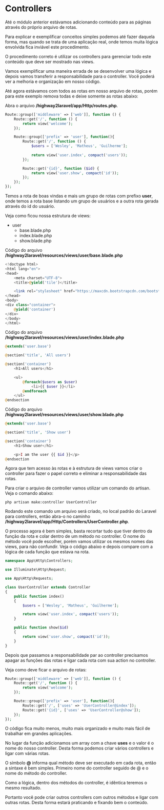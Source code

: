 # Controllers

Até o módulo anterior estávamos adicionando conteúdo para as páginas através do próprio arquivo de rotas.

Para explicar e exemplificar conceitos simples podemos até fazer daquela forma, mas quando se trata de uma aplicação real, onde temos muita lógica envolvida fica inviável este procedimento.

O procedimento correto é utilizar os controllers para gerenciar todo este conteúdo que deve ser mostrado nas views.

Vamos exemplificar uma maneira errada de se desenvolver uma lógica e depois vamos transferir a responsabilidade para o controller. Você poderá ver a melhoria e organização em nosso código.

Até agora estávamos com todos as rotas em nosso arquivo de rotas, porém para este exemplo remova todas e deixe somente as rotas abaixo:

Abra o arquivo **/highway2laravel/app/Http/routes.php**.

```php
Route::group(['middleware' => ['web']], function () {
    Route::get('/', function () {
        return view('welcome');
    });

    Route::group(['prefix' => 'user'], function(){
        Route::get('/', function () {
            $users = ['Wesley', 'Matheus', 'Guilherme'];
            
            return view('user.index', compact('users'));
        });

        Route::get('{id}', function ($id) {
            return view('user.show', compact('id'));
        });
    });
});
```

Temos a rota de boas vindas e mais um grupo de rotas com prefixo **user**, onde temos a rota base listando um grupo de usuários e a outra rota gerada através do id do usuário.

Veja como ficou nossa estrutura de views:

* user
    * base.blade.php
    * index.blade.php
    * show.blade.php

Código do arquivo **/highway2laravel/resources/views/user/base.blade.php**

```php
<!doctype html>
<html lang="en">
<head>
    <meta charset="UTF-8">
    <title>@yield('tile')</title>

    <link rel="stylesheet" href="https://maxcdn.bootstrapcdn.com/bootstrap/3.3.6/css/bootstrap.min.css">
</head>
<body>
<div class="container">
    @yield('container')
</div>
</body>
</html>
```

Código do arquivo **/highway2laravel/resources/views/user/index.blade.php**

```php
@extends('user.base')

@section('title', 'All users')

@section('container')
    <h1>All users</h1>

    <ul>
        @foreach($users as $user)
            <li>{{ $user }}</li>
        @endforeach
    </ul>
@endsection
```

Código do arquivo **/highway2laravel/resources/views/user/show.blade.php**

```php
@extends('user.base')

@section('title', 'Show user')

@section('container')
    <h1>Show user</h1>

    <p>I am the user {{ $id }}</p>
@endsection
```

Agora que tem acesso às rotas e à estrutura de views vamos criar o controller para fazer o papel correto e eliminar a responsabilidade das rotas.

Para criar o arquivo de controller vamos utilizar um comando do artisan. Veja o comando abaixo:

```
php artisan make:controller UserController
```

Rodando este comando um arquivo será criado, no local padrão do Laravel para controllers, então abra-o no caminho **/highway2laravel/app/Http/Controllers/UserController.php**.

O processo agora é bem simples, basta recortar tudo que tiver dentro da função da rota e colar dentro de um método no controller. O nome do método você pode escolher, porém vamos utilizar os mesmos nomes das views, para não confundir. Veja o código abaixo e depois compare com a lógica de cada função que estava na rota.

```php
namespace App\Http\Controllers;

use Illuminate\Http\Request;

use App\Http\Requests;

class UserController extends Controller
{
    public function index()
    {
        $users = ['Wesley', 'Matheus', 'Guilherme'];

        return view('user.index', compact('users'));
    }

    public function show($id)
    {
        return view('user.show', compact('id'));
    }
}
```

Depois que passamos a responsabilidade par ao controller precisamos apagar as funções das rotas e ligar cada rota com sua action no controller.

Veja como deve ficar o arquivo de rotas:

```php
Route::group(['middleware' => ['web']], function () {
    Route::get('/', function () {
        return view('welcome');
    });

    Route::group(['prefix' => 'user'], function(){
        Route::get('/', ['uses' => 'UserController@index']);
        Route::get('{id}', ['uses' => 'UserController@show']);
    });
});
```

O código fica muito menos, muito mais organizado e muito mais fácil de trabalhar em grandes aplicações.

No lugar da função adicionamos um array com a chave **uses** e o valor é o nome do nosso controller. Desta forma podemos criar vários controllers e ligar com várias rotas.

O símbolo **@** informa qual método deve ser executado em cada rota, então a sintaxe é bem simples. Primeiro nome do controller seguido de @ e o nome do método do controller.

Como a lógica, dentro dos métodos do controller, é idêntica teremos o mesmo resultado.

Portanto você pode criar outros controllers com outros métodos e ligar com outras rotas. Desta forma estará praticando e fixando bem o conteúdo.